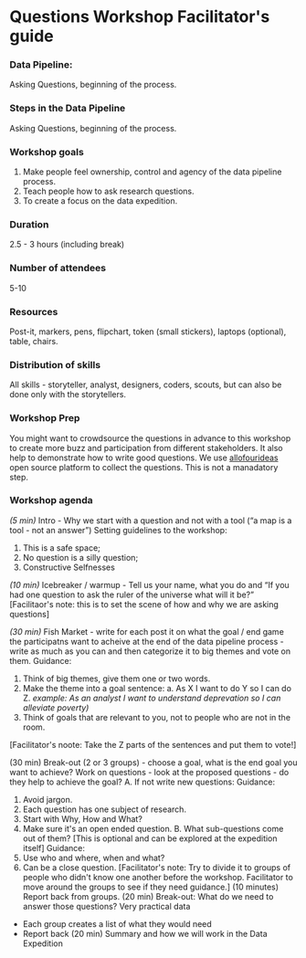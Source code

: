 # Questions Workshop Facilitator's guide

### Data Pipeline: 
Asking Questions, beginning of the process.

### Steps in the Data Pipeline
Asking Questions, beginning of the process.

### Workshop goals
1. Make people feel ownership, control and agency of the data pipeline process.
2. Teach people how to ask research questions.
3. To create a focus on the data expedition.

### Duration 
2.5 - 3 hours (including break)

### Number of attendees
5-10

### Resources
Post-it, markers, pens, flipchart, token (small stickers), laptops (optional), table, chairs. 

### Distribution of skills 
All skills - storyteller, analyst, designers, coders, scouts, but can also be done only with the storytellers.

### Workshop Prep
You might want to crowdsource the questions in advance to this workshop to create more buzz and participation from different stakeholders. It also help to demonstrate how to write good questions. We use [allofourideas](ttps://www.allourideas.org) open source platform to collect the questions. This is not a manadatory step. 

### Workshop agenda
*(5 min)* Intro - Why we start with a question and not with a tool (“a map is a tool - not an answer”)
Setting guidelines to the workshop:
1. This is a safe space;
2. No question is a silly question; 
3. Constructive Selfnesses 

*(10 min)* Icebreaker / warmup - Tell us your name, what you do and “If you had one question to ask the ruler of the universe what will it be?”
[Facilitaor's note: this is to set the scene of how and why we are asking questions] 

*(30 min)* Fish Market - write for each post it on what the goal / end game the participatns want to acheive at the end of the data pipeline process  - write as much as you can and then categorize it to big themes and vote on them.
Guidance: 
1. Think of big themes, give them one or two words. 
2. Make the theme into a goal sentence: 
 a. As X I want to do Y so I can do Z. *example: As an analyst I want to understand deprevation so I can alleviate poverty)*
3. Think of goals that are relevant to you, not to people who are not in the room. 

[Facilitator's noote: Take the Z parts of the sentences and put them to vote!] 

(30 min) Break-out (2 or 3 groups) - choose a goal, what is the end goal you want to achieve?  Work on questions - look at the proposed questions - do they help to achieve the goal?
A.  If not write new questions:
 Guidance:
 1. Avoid jargon.
 2. Each question has one subject of research.
 3. Start with Why, How and What?
 4. Make sure it's an open ended question.
B. What sub-questions come out of them? [This is optional and can be explored at the expedition itself]
Guidance:
  1. Use who and where, when and what?
  2. Can be a close question.
[Facilitator's note: Try to divide it to groups of people who didn't know one another before the workshop. Facilitator to move around the groups to see if they need guidance.]
(10 minutes) Report back from groups.
(20 min) Break-out: What do we need to answer those questions? Very practical data
* Each group creates a list of what they would need
* Report back
(20 min) Summary and how we will work in the Data Expedition
